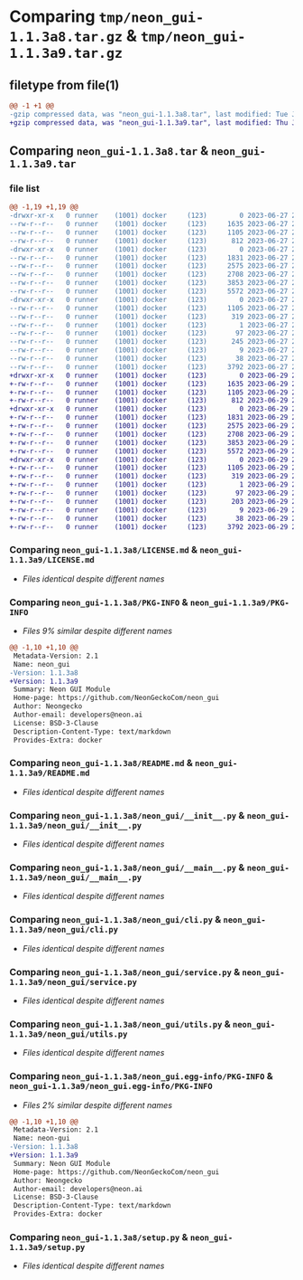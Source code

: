 # Comparing `tmp/neon_gui-1.1.3a8.tar.gz` & `tmp/neon_gui-1.1.3a9.tar.gz`

## filetype from file(1)

```diff
@@ -1 +1 @@
-gzip compressed data, was "neon_gui-1.1.3a8.tar", last modified: Tue Jun 27 21:41:13 2023, max compression
+gzip compressed data, was "neon_gui-1.1.3a9.tar", last modified: Thu Jun 29 22:17:32 2023, max compression
```

## Comparing `neon_gui-1.1.3a8.tar` & `neon_gui-1.1.3a9.tar`

### file list

```diff
@@ -1,19 +1,19 @@
-drwxr-xr-x   0 runner    (1001) docker     (123)        0 2023-06-27 21:41:13.599428 neon_gui-1.1.3a8/
--rw-r--r--   0 runner    (1001) docker     (123)     1635 2023-06-27 21:41:03.000000 neon_gui-1.1.3a8/LICENSE.md
--rw-r--r--   0 runner    (1001) docker     (123)     1105 2023-06-27 21:41:13.599428 neon_gui-1.1.3a8/PKG-INFO
--rw-r--r--   0 runner    (1001) docker     (123)      812 2023-06-27 21:41:03.000000 neon_gui-1.1.3a8/README.md
-drwxr-xr-x   0 runner    (1001) docker     (123)        0 2023-06-27 21:41:13.599428 neon_gui-1.1.3a8/neon_gui/
--rw-r--r--   0 runner    (1001) docker     (123)     1831 2023-06-27 21:41:03.000000 neon_gui-1.1.3a8/neon_gui/__init__.py
--rw-r--r--   0 runner    (1001) docker     (123)     2575 2023-06-27 21:41:03.000000 neon_gui-1.1.3a8/neon_gui/__main__.py
--rw-r--r--   0 runner    (1001) docker     (123)     2708 2023-06-27 21:41:03.000000 neon_gui-1.1.3a8/neon_gui/cli.py
--rw-r--r--   0 runner    (1001) docker     (123)     3853 2023-06-27 21:41:03.000000 neon_gui-1.1.3a8/neon_gui/service.py
--rw-r--r--   0 runner    (1001) docker     (123)     5572 2023-06-27 21:41:03.000000 neon_gui-1.1.3a8/neon_gui/utils.py
-drwxr-xr-x   0 runner    (1001) docker     (123)        0 2023-06-27 21:41:13.599428 neon_gui-1.1.3a8/neon_gui.egg-info/
--rw-r--r--   0 runner    (1001) docker     (123)     1105 2023-06-27 21:41:13.000000 neon_gui-1.1.3a8/neon_gui.egg-info/PKG-INFO
--rw-r--r--   0 runner    (1001) docker     (123)      319 2023-06-27 21:41:13.000000 neon_gui-1.1.3a8/neon_gui.egg-info/SOURCES.txt
--rw-r--r--   0 runner    (1001) docker     (123)        1 2023-06-27 21:41:13.000000 neon_gui-1.1.3a8/neon_gui.egg-info/dependency_links.txt
--rw-r--r--   0 runner    (1001) docker     (123)       97 2023-06-27 21:41:13.000000 neon_gui-1.1.3a8/neon_gui.egg-info/entry_points.txt
--rw-r--r--   0 runner    (1001) docker     (123)      245 2023-06-27 21:41:13.000000 neon_gui-1.1.3a8/neon_gui.egg-info/requires.txt
--rw-r--r--   0 runner    (1001) docker     (123)        9 2023-06-27 21:41:13.000000 neon_gui-1.1.3a8/neon_gui.egg-info/top_level.txt
--rw-r--r--   0 runner    (1001) docker     (123)       38 2023-06-27 21:41:13.599428 neon_gui-1.1.3a8/setup.cfg
--rw-r--r--   0 runner    (1001) docker     (123)     3792 2023-06-27 21:41:03.000000 neon_gui-1.1.3a8/setup.py
+drwxr-xr-x   0 runner    (1001) docker     (123)        0 2023-06-29 22:17:32.507185 neon_gui-1.1.3a9/
+-rw-r--r--   0 runner    (1001) docker     (123)     1635 2023-06-29 22:17:28.000000 neon_gui-1.1.3a9/LICENSE.md
+-rw-r--r--   0 runner    (1001) docker     (123)     1105 2023-06-29 22:17:32.507185 neon_gui-1.1.3a9/PKG-INFO
+-rw-r--r--   0 runner    (1001) docker     (123)      812 2023-06-29 22:17:28.000000 neon_gui-1.1.3a9/README.md
+drwxr-xr-x   0 runner    (1001) docker     (123)        0 2023-06-29 22:17:32.507185 neon_gui-1.1.3a9/neon_gui/
+-rw-r--r--   0 runner    (1001) docker     (123)     1831 2023-06-29 22:17:28.000000 neon_gui-1.1.3a9/neon_gui/__init__.py
+-rw-r--r--   0 runner    (1001) docker     (123)     2575 2023-06-29 22:17:28.000000 neon_gui-1.1.3a9/neon_gui/__main__.py
+-rw-r--r--   0 runner    (1001) docker     (123)     2708 2023-06-29 22:17:28.000000 neon_gui-1.1.3a9/neon_gui/cli.py
+-rw-r--r--   0 runner    (1001) docker     (123)     3853 2023-06-29 22:17:28.000000 neon_gui-1.1.3a9/neon_gui/service.py
+-rw-r--r--   0 runner    (1001) docker     (123)     5572 2023-06-29 22:17:28.000000 neon_gui-1.1.3a9/neon_gui/utils.py
+drwxr-xr-x   0 runner    (1001) docker     (123)        0 2023-06-29 22:17:32.507185 neon_gui-1.1.3a9/neon_gui.egg-info/
+-rw-r--r--   0 runner    (1001) docker     (123)     1105 2023-06-29 22:17:32.000000 neon_gui-1.1.3a9/neon_gui.egg-info/PKG-INFO
+-rw-r--r--   0 runner    (1001) docker     (123)      319 2023-06-29 22:17:32.000000 neon_gui-1.1.3a9/neon_gui.egg-info/SOURCES.txt
+-rw-r--r--   0 runner    (1001) docker     (123)        1 2023-06-29 22:17:32.000000 neon_gui-1.1.3a9/neon_gui.egg-info/dependency_links.txt
+-rw-r--r--   0 runner    (1001) docker     (123)       97 2023-06-29 22:17:32.000000 neon_gui-1.1.3a9/neon_gui.egg-info/entry_points.txt
+-rw-r--r--   0 runner    (1001) docker     (123)      203 2023-06-29 22:17:32.000000 neon_gui-1.1.3a9/neon_gui.egg-info/requires.txt
+-rw-r--r--   0 runner    (1001) docker     (123)        9 2023-06-29 22:17:32.000000 neon_gui-1.1.3a9/neon_gui.egg-info/top_level.txt
+-rw-r--r--   0 runner    (1001) docker     (123)       38 2023-06-29 22:17:32.507185 neon_gui-1.1.3a9/setup.cfg
+-rw-r--r--   0 runner    (1001) docker     (123)     3792 2023-06-29 22:17:28.000000 neon_gui-1.1.3a9/setup.py
```

### Comparing `neon_gui-1.1.3a8/LICENSE.md` & `neon_gui-1.1.3a9/LICENSE.md`

 * *Files identical despite different names*

### Comparing `neon_gui-1.1.3a8/PKG-INFO` & `neon_gui-1.1.3a9/PKG-INFO`

 * *Files 9% similar despite different names*

```diff
@@ -1,10 +1,10 @@
 Metadata-Version: 2.1
 Name: neon_gui
-Version: 1.1.3a8
+Version: 1.1.3a9
 Summary: Neon GUI Module
 Home-page: https://github.com/NeonGeckoCom/neon_gui
 Author: Neongecko
 Author-email: developers@neon.ai
 License: BSD-3-Clause
 Description-Content-Type: text/markdown
 Provides-Extra: docker
```

### Comparing `neon_gui-1.1.3a8/README.md` & `neon_gui-1.1.3a9/README.md`

 * *Files identical despite different names*

### Comparing `neon_gui-1.1.3a8/neon_gui/__init__.py` & `neon_gui-1.1.3a9/neon_gui/__init__.py`

 * *Files identical despite different names*

### Comparing `neon_gui-1.1.3a8/neon_gui/__main__.py` & `neon_gui-1.1.3a9/neon_gui/__main__.py`

 * *Files identical despite different names*

### Comparing `neon_gui-1.1.3a8/neon_gui/cli.py` & `neon_gui-1.1.3a9/neon_gui/cli.py`

 * *Files identical despite different names*

### Comparing `neon_gui-1.1.3a8/neon_gui/service.py` & `neon_gui-1.1.3a9/neon_gui/service.py`

 * *Files identical despite different names*

### Comparing `neon_gui-1.1.3a8/neon_gui/utils.py` & `neon_gui-1.1.3a9/neon_gui/utils.py`

 * *Files identical despite different names*

### Comparing `neon_gui-1.1.3a8/neon_gui.egg-info/PKG-INFO` & `neon_gui-1.1.3a9/neon_gui.egg-info/PKG-INFO`

 * *Files 2% similar despite different names*

```diff
@@ -1,10 +1,10 @@
 Metadata-Version: 2.1
 Name: neon-gui
-Version: 1.1.3a8
+Version: 1.1.3a9
 Summary: Neon GUI Module
 Home-page: https://github.com/NeonGeckoCom/neon_gui
 Author: Neongecko
 Author-email: developers@neon.ai
 License: BSD-3-Clause
 Description-Content-Type: text/markdown
 Provides-Extra: docker
```

### Comparing `neon_gui-1.1.3a8/setup.py` & `neon_gui-1.1.3a9/setup.py`

 * *Files identical despite different names*

